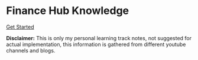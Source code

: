 # Finance Hub Knowledge

[Get Started](?id=table-of-contents)

__Disclaimer:__ This is only my personal learning track notes, not suggested for actual implementation, this information is gathered from different youtube channels and blogs.
